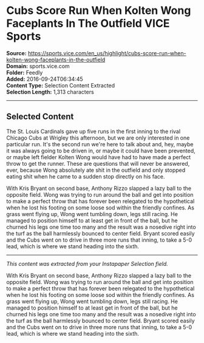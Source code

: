 # Cubs Score Run When Kolten Wong Faceplants In The Outfield VICE Sports

**Source:** https://sports.vice.com/en_us/highlight/cubs-score-run-when-kolten-wong-faceplants-in-the-outfield  
**Domain:** sports.vice.com  
**Folder:** Feedly  
**Added:** 2016-09-24T06:34:45  
**Content Type:** Selection Content Extracted  
**Selection Length:** 1,313 characters  


---

## Selected Content

The St. Louis Cardinals gave up five runs in the first inning to the rival Chicago Cubs at Wrigley this afternoon, but we are only interested in one particular run. It's the second run we're here to talk about and, hey, maybe it was always going to be driven in, or maybe it could have been prevented, or maybe left fielder Kolten Wong would have had to have made a perfect throw to get the runner. These are questions that will never be answered, ever, because Wong absolutely ate shit in the outfield and only stopped eating shit when he came to a sudden stop directly on his face.

With Kris Bryant on second base, Anthony Rizzo slapped a lazy ball to the opposite field. Wong was trying to run around the ball and get into position to make a perfect throw that has forever been relegated to the hypothetical when he lost his footing on some loose sod within the friendly confines. As grass went flying up, Wong went tumbling down, legs still racing. He managed to position himself to at least get in front of the ball, but he churned his legs one time too many and the result was a nosedive right into the turf as the ball harmlessly bounced to center field. Bryant scored easily and the Cubs went on to drive in three more runs that inning, to take a 5-0 lead, which is where we stand heading into the sixth.

---

*This content was extracted from your Instapaper Selection field.*

With Kris Bryant on second base, Anthony Rizzo slapped a lazy ball to the opposite field. Wong was trying to run around the ball and get into position to make a perfect throw that has forever been relegated to the hypothetical when he lost his footing on some loose sod within the friendly confines. As grass went flying up, Wong went tumbling down, legs still racing. He managed to position himself to at least get in front of the ball, but he churned his legs one time too many and the result was a nosedive right into the turf as the ball harmlessly bounced to center field. Bryant scored easily and the Cubs went on to drive in three more runs that inning, to take a 5-0 lead, which is where we stand heading into the sixth.
